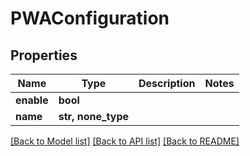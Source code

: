 # PWAConfiguration


## Properties

Name | Type | Description | Notes
------------ | ------------- | ------------- | -------------
**enable** | **bool** |  | 
**name** | **str, none_type** |  | 

[[Back to Model list]](../#documentation-for-models) [[Back to API list]](../#documentation-for-api-endpoints) [[Back to README]](../)


